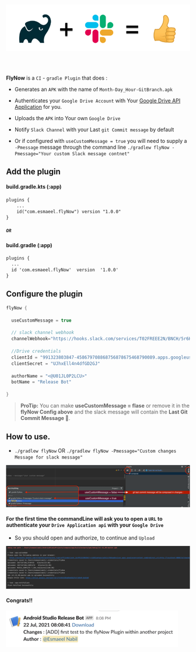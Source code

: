 
<br>
<br>

<p align="center">
    <img src="./art/banner.png">
</p>

<br>
<br>

**FlyNow** is a `CI` - `gradle Plugin` that does :
-  Generates an `APK` with the name of `Month-Day_Hour-GitBranch.apk`
- Authenticates  your `Google Drive Account` with Your [Google Drive API Application](https://developers.google.com/drive/api/v3/enable-drive-api) for you.
- Uploads the `APK`  into Your own `Google Drive`
- Notify `Slack Channel` with your Last `git Commit message` by default

-  Or if configured with `useCustomMessage = true` you will need to supply a `-Pmessage` message through the command line `./gradlew flyNow -Pmessage="Your custom Slack message contnet"`


## Add the plugin
#### build.gradle.kts (:app)
```
plugins {
    ...
    id("com.esmaeel.flyNow") version "1.0.0"
}

```
##### `OR`
#### build.gradle (:app)
```
plugins {  
  ...
  id 'com.esmaeel.flyNow'  version  '1.0.0'
}
```


## Configure the plugin

```kotlin
flyNow {  

  useCustomMessage = true
    
  // slack channel webhook  
  channelWebhook="https://hooks.slack.com/services/T02FREEE2N/BNCH/5r6HWbFaWE"  
  
  //Drive credentials  
  clientId = "991323803847-458679708868756878675468790089.apps.googleusercontent.com"  
  clientSecret = "UJhxEll4n4dfGD2GJ"  
  
  authorName = "<@U01JL0P2LCU>"  
  botName = "Release Bot"  
  
}
```

> **ProTip:** You can make  **useCustomMessage = flase** or remove it in the **flyNow Config above** and the slack message will contain the **Last Git Commit Message 🥶**.



## How to use.

- `./gradlew flyNow` OR `./gradlew flyNow -Pmessage="Custom changes Message for slack message"`

<p align="start">
    <img src="https://github.com/EsmaeelNabil/FlyNow/blob/master/art/usage.png">
</p>

#### For the first time the commandLine will ask you to open a `URL` to authenticate your `Drive Application api` with your `Google Drive` 
- So you should open and authorize, to continue and `Upload`

<p align="start">
    <img src="https://github.com/EsmaeelNabil/FlyNow/blob/master/art/logs.png">
</p>

#### Congrats!!

<p align="start">
    <img src="https://github.com/EsmaeelNabil/FlyNow/blob/master/art/slackmessage.png" height="100">
</p>
